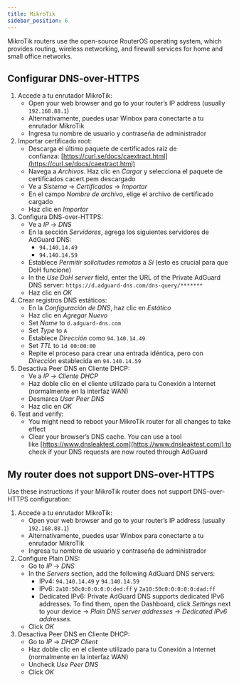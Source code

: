 ```yaml
---
title: MikroTik
sidebar_position: 6
---
```


MikroTik routers use the open-source RouterOS operating system, which provides routing, wireless networking, and firewall services for home and small office networks.

## Configurar DNS-over-HTTPS

1. Accede a tu enrutador MikroTik:
    - Open your web browser and go to your router’s IP address (usually `192.168.88.1`)
    - Alternativamente, puedes usar Winbox para conectarte a tu enrutador MikroTik
    - Ingresa tu nombre de usuario y contraseña de administrador
2. Importar certificado root:
    - Descarga el último paquete de certificados raíz de confianza: [https://curl.se/docs/caextract.html](https://curl.se/docs/caextract.html)
    - Navega a _Archivos_. Haz clic en _Cargar_ y selecciona el paquete de certificados cacert.pem descargado
    - Ve a _Sistema_ → _Certificados_ → _Importar_
    - En el campo _Nombre de archivo_, elige el archivo de certificado cargado
    - Haz clic en _Importar_
3. Configura DNS-over-HTTPS:
    - Ve a _IP_ → _DNS_
    - En la sección _Servidores_, agrega los siguientes servidores de AdGuard DNS:
        - `94.140.14.49`
        - `94.140.14.59`
    - Establece _Permitir solicitudes remotas_ a _Sí_ (esto es crucial para que DoH funcione)
    - In the _Use DoH server_ field, enter the URL of the Private AdGuard DNS server: `https://d.adguard-dns.com/dns-query/*******`
    - Haz clic en _OK_
4. Crear registros DNS estáticos:
    - En la _Configuración de DNS_, haz clic en _Estático_
    - Haz clic en _Agregar Nuevo_
    - Set _Name_ to `d.adguard-dns.com`
    - Set _Type_ to `A`
    - Establece _Dirección_ como `94.140.14.49`
    - Set _TTL_ to `1d 00:00:00`
    - Repite el proceso para crear una entrada idéntica, pero con _Dirección_ establecida en `94.140.14.59`
5. Desactiva Peer DNS en Cliente DHCP:
    - Ve a _IP_ → _Cliente DHCP_
    - Haz doble clic en el cliente utilizado para tu Conexión a Internet (normalmente en la interfaz WAN)
    - Desmarca _Usar Peer DNS_
    - Haz clic en _OK_
6. Test and verify:
    - You might need to reboot your MikroTik router for all changes to take effect
    - Clear your browser’s DNS cache. You can use a tool like [https://www.dnsleaktest.com](https://www.dnsleaktest.com/) to check if your DNS requests are now routed through AdGuard

## My router does not support DNS-over-HTTPS

Use these instructions if your MikroTik router does not support DNS-over-HTTPS configuration:

1. Accede a tu enrutador MikroTik:
    - Open your web browser and go to your router’s IP address (usually `192.168.88.1`)
    - Alternativamente, puedes usar Winbox para conectarte a tu enrutador MikroTik
    - Ingresa tu nombre de usuario y contraseña de administrador
2. Configure Plain DNS:
    - Go to _IP_ → _DNS_
    - In the _Servers_ section, add the following AdGuard DNS servers:
        - IPv4: `94.140.14.49` y `94.140.14.59`
        - IPv6: `2a10:50c0:0:0:0:0:ded:ff` y `2a10:50c0:0:0:0:0:dad:ff`
        - Dedicated IPv6: Private AdGuard DNS supports dedicated IPv6 addresses. To find them, open the Dashboard, click _Settings_ next to your device → _Plain DNS server addresses_ → _Dedicated IPv6 addresses_.
    - Click _OK_
3. Desactiva Peer DNS en Cliente DHCP:
    - Go to _IP_ → _DHCP Client_
    - Haz doble clic en el cliente utilizado para tu Conexión a Internet (normalmente en la interfaz WAN)
    - Uncheck _Use Peer DNS_
    - Click _OK_

